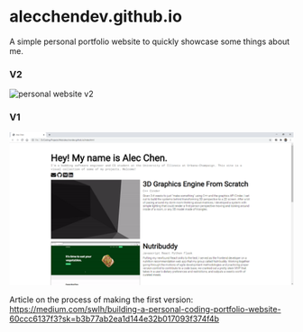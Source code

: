# alecchendev.github.io
A simple personal portfolio website to quickly showcase some things about me.

### V2
![personal website v2](readme/personal-website-v2.gif)

### V1
![personal website v1](readme/personal-website-v1.png)

Article on the process of making the first version: https://medium.com/swlh/building-a-personal-coding-portfolio-website-60ccc6137f3?sk=b3b77ab2ea1d144e32b017093f374f4b
